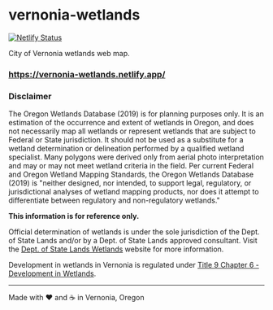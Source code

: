 # vernonia-wetlands

[![Netlify Status](https://api.netlify.com/api/v1/badges/5dd025a7-3d6a-4acf-bf32-24111b513251/deploy-status)](https://app.netlify.com/sites/vernonia-wetlands/deploys)

City of Vernonia wetlands web map.

### https://vernonia-wetlands.netlify.app/

### Disclaimer

The Oregon Wetlands Database (2019) is for planning purposes only. It is an estimation of the occurrence and extent of wetlands in Oregon, and does not necessarily map all wetlands or represent wetlands that are subject to Federal or State jurisdiction. It should not be used as a substitute for a wetland determination or delineation performed by a qualified wetland specialist. Many polygons were derived only from aerial photo interpretation and may or may not meet wetland criteria in the field. Per current Federal and Oregon Wetland Mapping Standards, the Oregon Wetlands Database (2019) is "neither designed, nor intended, to support legal, regulatory, or jurisdictional analyses of wetland mapping products, nor does it attempt to differentiate between regulatory and non-regulatory wetlands."

**This information is for reference only.**

Official determination of wetlands is under the sole jurisdiction of the Dept. of State Lands and/or by a Dept. of State Lands approved consultant. Visit the [Dept. of State Lands Wetlands](https://www.oregon.gov/dsl/ww/pages/wetlandconservation.aspx) website for more information.

Development in wetlands in Vernonia is regulated under [Title 9 Chapter 6 - Development in Wetlands](https://www.vernonia-or.gov/municipal-code/title-9/).

***

Made with :heart: and :coffee: in Vernonia, Oregon
